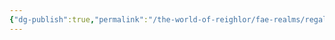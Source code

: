 ```yaml
---
{"dg-publish":true,"permalink":"/the-world-of-reighlor/fae-realms/regal-realm/vielucius/"}
---
```


